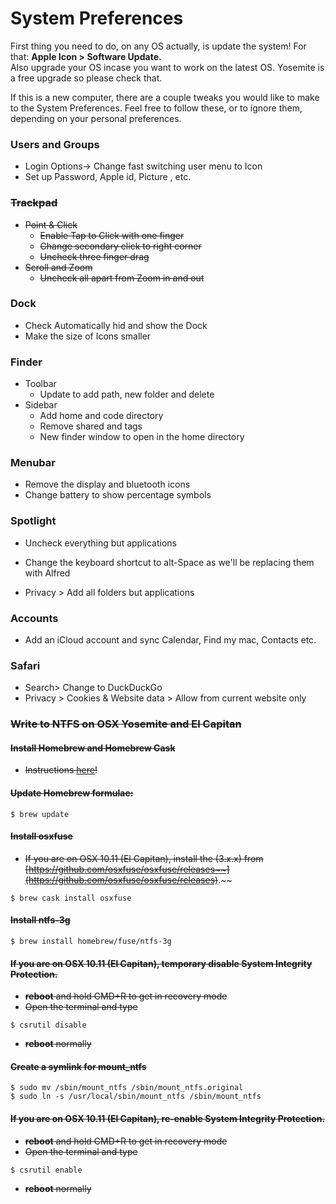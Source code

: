 # System Preferences

First thing you need to do, on any OS actually, is update the system! For that: **Apple Icon &gt; Software Update.**  
Also upgrade your OS incase you want to work on the latest OS. Yosemite is a free upgrade so please check that.

If this is a new computer, there are a couple tweaks you would like to make to the System Preferences. Feel free to follow these, or to ignore them, depending on your personal preferences.

### Users and Groups

* Login Options-&gt; Change fast switching user menu to Icon
* Set up Password, Apple id, Picture , etc.

### ~~Trackpad~~

* ~~Point & Click~~
  * ~~Enable Tap to Click with one finger~~
  * ~~Change secondary click to right corner~~
  * ~~Uncheck three finger drag~~
* ~~Scroll and Zoom~~
  * ~~Uncheck all apart from Zoom in and out~~

### Dock

* Check Automatically hid and show the Dock
* Make the size of Icons smaller

### Finder

* Toolbar
  * Update to add path, new folder and delete
* Sidebar
  * Add home and code directory
  * Remove shared and tags
  * New finder window to open in the home directory

### Menubar

* Remove the display and bluetooth icons
* Change battery to show percentage symbols

### Spotlight

* Uncheck everything but applications

* Change the keyboard shortcut to alt-Space as we'll be replacing them with Alfred

* Privacy &gt; Add all folders but applications

### Accounts

* Add an iCloud account and sync Calendar, Find my mac, Contacts etc.

### Safari

* Search&gt; Change to DuckDuckGo
* Privacy &gt; Cookies & Website data &gt; Allow from current website only

### ~~Write to NTFS on OSX Yosemite and El Capitan~~

#### ~~Install Homebrew and Homebrew Cask~~

* ~~Instructions ~~[~~here~~](http://sourabhbajaj.com/mac-setup/Homebrew/README.html)~~!~~

#### ~~Update Homebrew formulae:~~

```
$ brew update
```

#### ~~Install osxfuse~~

* ~~If you are on OSX 10.11 \(El Capitan\), install the \(3.x.x\) from ~~[~~https://github.com/osxfuse/osxfuse/releases~~](https://github.com/osxfuse/osxfuse/releases)~~.~~

```
$ brew cask install osxfuse
```

#### ~~Install ntfs-3g~~

```
$ brew install homebrew/fuse/ntfs-3g
```

#### ~~If you are on OSX 10.11 \(El Capitan\), temporary disable System Integrity Protection.~~

* ~~**reboot** and hold CMD+R to get in recovery mode~~
* ~~Open the terminal and type~~

```
$ csrutil disable
```

* ~~**reboot** normally~~

#### ~~Create a symlink for mount\_ntfs~~

```
$ sudo mv /sbin/mount_ntfs /sbin/mount_ntfs.original
$ sudo ln -s /usr/local/sbin/mount_ntfs /sbin/mount_ntfs
```

#### ~~If you are on OSX 10.11 \(El Capitan\), re-enable System Integrity Protection.~~

* ~~**reboot** and hold CMD+R to get in recovery mode~~
* ~~Open the terminal and type~~

```
$ csrutil enable
```

* ~~**reboot** normally~~



